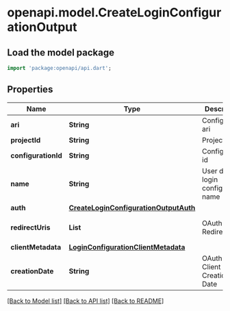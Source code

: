 # openapi.model.CreateLoginConfigurationOutput

## Load the model package

```dart
import 'package:openapi/api.dart';
```

## Properties

| Name                | Type                                                                            | Description                           | Notes                 |
| ------------------- | ------------------------------------------------------------------------------- | ------------------------------------- | --------------------- |
| **ari**             | **String**                                                                      | Configuration ari                     |
| **projectId**       | **String**                                                                      | Project id                            |
| **configurationId** | **String**                                                                      | Configuration id                      | [optional]            |
| **name**            | **String**                                                                      | User defined login configuration name |
| **auth**            | [**CreateLoginConfigurationOutputAuth**](CreateLoginConfigurationOutputAuth.md) |                                       |
| **redirectUris**    | **List<String>**                                                                | OAuth 2.0 Redirect URIs               | [default to const []] |
| **clientMetadata**  | [**LoginConfigurationClientMetadata**](LoginConfigurationClientMetadata.md)     |                                       |
| **creationDate**    | **String**                                                                      | OAuth 2.0 Client Creation Date        |

[[Back to Model list]](../README.md#documentation-for-models) [[Back to API list]](../README.md#documentation-for-api-endpoints) [[Back to README]](../README.md)

